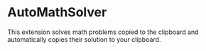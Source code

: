 # AutoMathSolver
This extension solves math problems copied to the clipboard and automatically copies their solution to your clipboard.

